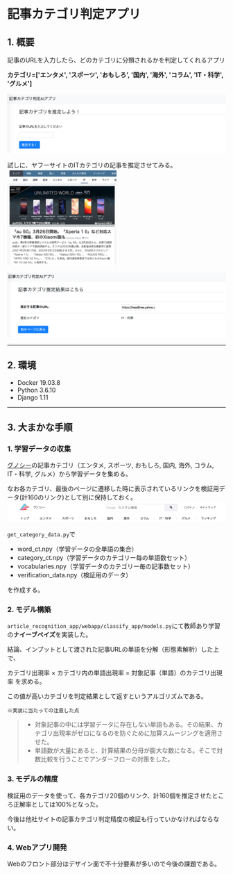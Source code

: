 # 記事カテゴリ判定アプリ

## 1. 概要
記事のURLを入力したら、どのカテゴリに分類されるかを判定してくれるアプリ

**カテゴリ=['エンタメ', 'スポーツ', 'おもしろ', '国内', '海外', 'コラム', 'IT・科学', 'グルメ']**

![](./screenshot/1.png)
　　　　　　　　　　　　　
　　　　　　　　　　　　　

試しに、ヤフーサイトのITカテゴリの記事を推定させてみる。                     
<img src='./screenshot/2.png' width=50%>
　　　　　　　　　　　　　
　　　　　　　　　　　　　

![](./screenshot/3.png)

___
## 2. 環境
- Docker 19.03.8
- Python 3.6.10
- Django 1.11
___
## 3. 大まかな手順

### **1. 学習データの収集**
[グノシー](https://gunosy.com/)の記事カテゴリ（エンタメ, スポーツ, おもしろ, 国内, 海外, コラム, IT・科学, グルメ）から学習データを集める。

なお各カテゴリ、最後のページに遷移した時に表示されているリンクを検証用データ(計160のリンク)として別に保持しておく。
![](./screenshot/4.png)

`get_category_data.py`で
- word_ct.npy（学習データの全単語の集合）
- category_ct.npy（学習データのカテゴリー毎の単語数セット）
- vocabularies.npy（学習データのカテゴリー毎の記事数セット）
- verification_data.npy（検証用のデータ）

を作成する。

### **2. モデル構築**
`article_recognition_app/webapp/classify_app/models.py`にて教師あり学習の**ナイーブベイズ**を実装した。

結論、インプットとして渡された記事URLの単語を分解（形態素解析）した上で、

カテゴリ出現率 × カテゴリ内の単語出現率 = 対象記事（単語）のカテゴリ出現率
を求める。

この値が高いカテゴリを判定結果として返すというアルゴリズムである。

`※実装に当たっての注意した点`
>- 対象記事の中には学習データに存在しない単語もある。その結果、カテゴリ出現率がゼロになるのを防ぐために加算スムージングを適用させた。
>- 単語数が大量にあると、計算結果の分母が膨大な数になる。そこで対数比較を行うことでアンダーフローの対策をした。


### **3. モデルの精度**
検証用のデータを使って、各カテゴリ20個のリンク、計160個を推定させたところ正解率としては100%となった。

今後は他社サイトの記事カテゴリ判定精度の検証も行っていかなければならない。

### **4. Webアプリ開発**
Webのフロント部分はデザイン面で不十分要素が多いので今後の課題である。
